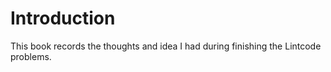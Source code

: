 # Introduction

This book records the thoughts and idea I had during finishing the Lintcode problems.

